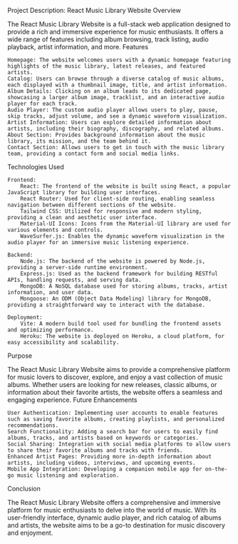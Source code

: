 Project Description: React Music Library Website
Overview

The React Music Library Website is a full-stack web application designed to provide a rich and immersive experience for music enthusiasts. It offers a wide range of features including album browsing, track listing, audio playback, artist information, and more.
Features

    Homepage: The website welcomes users with a dynamic homepage featuring highlights of the music library, latest releases, and featured artists.
    Catalog: Users can browse through a diverse catalog of music albums, each displayed with a thumbnail image, title, and artist information.
    Album Details: Clicking on an album leads to its dedicated page, showcasing a larger album image, tracklist, and an interactive audio player for each track.
    Audio Player: The custom audio player allows users to play, pause, skip tracks, adjust volume, and see a dynamic waveform visualization.
    Artist Information: Users can explore detailed information about artists, including their biography, discography, and related albums.
    About Section: Provides background information about the music library, its mission, and the team behind it.
    Contact Section: Allows users to get in touch with the music library team, providing a contact form and social media links.

Technologies Used

    Frontend:
        React: The frontend of the website is built using React, a popular JavaScript library for building user interfaces.
        React Router: Used for client-side routing, enabling seamless navigation between different sections of the website.
        Tailwind CSS: Utilized for responsive and modern styling, providing a clean and aesthetic user interface.
        Material-UI Icons: Icons from the Material-UI library are used for various elements and controls.
        WaveSurfer.js: Enables the dynamic waveform visualization in the audio player for an immersive music listening experience.

    Backend:
        Node.js: The backend of the website is powered by Node.js, providing a server-side runtime environment.
        Express.js: Used as the backend framework for building RESTful APIs, handling requests, and serving data.
        MongoDB: A NoSQL database used for storing albums, tracks, artist information, and user data.
        Mongoose: An ODM (Object Data Modeling) library for MongoDB, providing a straightforward way to interact with the database.

    Deployment:
        Vite: A modern build tool used for bundling the frontend assets and optimizing performance.
        Heroku: The website is deployed on Heroku, a cloud platform, for easy accessibility and scalability.

Purpose

The React Music Library Website aims to provide a comprehensive platform for music lovers to discover, explore, and enjoy a vast collection of music albums. Whether users are looking for new releases, classic albums, or information about their favorite artists, the website offers a seamless and engaging experience.
Future Enhancements

    User Authentication: Implementing user accounts to enable features such as saving favorite albums, creating playlists, and personalized recommendations.
    Search Functionality: Adding a search bar for users to easily find albums, tracks, and artists based on keywords or categories.
    Social Sharing: Integration with social media platforms to allow users to share their favorite albums and tracks with friends.
    Enhanced Artist Pages: Providing more in-depth information about artists, including videos, interviews, and upcoming events.
    Mobile App Integration: Developing a companion mobile app for on-the-go music listening and exploration.

Conclusion

The React Music Library Website offers a comprehensive and immersive platform for music enthusiasts to delve into the world of music. With its user-friendly interface, dynamic audio player, and rich catalog of albums and artists, the website aims to be a go-to destination for music discovery and enjoyment.